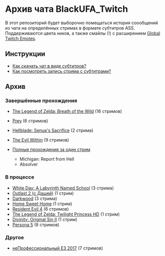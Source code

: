 # Архив чата BlackUFA_Twitch

В этот репозиторий будет выборочно помещаться история соообщений из чата на определённых стримах в формате субтитров ASS. Поддерживаются цвета ников, а также смайлы (!) с расширением [Global Twitch Emotes](https://chrome.google.com/webstore/detail/global-twitch-emotes/pgniedifoejifjkndekolimjeclnokkb?utm_source=chrome-app-launcher-info-dialog).

## Инструкции

* [Как скачать чат в виде субтитров?](tutorials/subtitles.md)
* [Как посмотреть запись стрима с субтитрами?](tutorials/watch-online.md)

## Архив

### Завершённые прохождения

* [The Legend of Zelda: Breath of the Wild](links/tloz_botw.md) (16 стримов)
* [Prey](links/prey.md) (6 стримов)
* [Hellblade: Senua's Sacrifice](links/hellblade.md) (2 стрима)
* [The Evil Within](links/evil_within.md) (9 стримов)

* [Полные прохождения за один стрим](links/single.md)
  * Michigan: Report from Hell
  * Absolver

### В процессе

* [White Day: A Labyrinth Named School](links/white_day.md) (3 стрима)
* [Outlast 2 (с Дашей)](links/outlast_2_dw.md) (1 стрим)
* [Darkwood](links/darkwood.md) (3 стрима)
* [Home Sweet Home](links/home_sweet_home.md) (1 стрим)
* [Resident Evil 4](links/re4.md) (6 стримов)
* [The Legend of Zelda: Twilight Princess HD](links/tloz_tp.md) (1 стрим)
* [Divinity: Original Sin II](links/divinity.md) (1 стрим)
* [Persona 5](links/persona_5.md) (8 стримов)

### Другое

* [неПрофессиональный E3 2017](links/e3_2017.md) (7 стримов)

